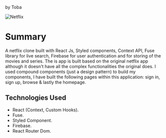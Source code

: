 by Toba

![Netflix](https://i.ibb.co/yXVFLHS/netflix.png)

# Summary
A netflix clone built with React Js, Styled components, Context API, Fuse library for live search, Firebase for user authentication and for storing of the movies and series. The is app is built based on the original netflix app although it doesn't have all the complex functionalities the original does. I used compound components (just a design pattern) to build my components, I have built the following pages within this application: sign in, sign up, browse & lastly the homepage.

## Technologies Used
* React (Context, Custom Hooks).
* Fuse.
* Styled Component.
* Firebase.
* React Router Dom.